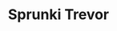 ---
slug: sprunki-trevor
title: Sprunki Trevor
description: "Sprunki Trevor is an exciting online game. Play for free directly in your browser!"
icon: /images/popular_mods/Sprunki Trevor.png
url: https://wowtbc.net/sprunkin/trevor/index.html
previewImage: /images/popular_mods/Sprunki Trevor.png
type: popular mods

# SEO配置
seo:
  title: "Sprunki Trevor - Play Free Online Game | Fun Browser Games"
  description: "Sprunki Trevor - Play this fun online game for free in your browser. No download required!"
  ogImage: "/images/popular_mods/Sprunki Trevor.png"
  keywords: "sprunki-trevor, online game, browser game, free game, popular mods game, play online"

videoUrls:
  - https://www.youtube.com/embed/example1
  - https://www.youtube.com/embed/example2

whyPlay:
  title: "Why Play Sprunki Trevor?"
  items:
    - "Immersive Gameplay: Sprunki Trevor offers an engaging and immersive gaming experience that will keep you entertained for hours"
    - "Challenging Levels: Test your skills with increasingly difficult challenges and obstacles"
    - "Beautiful Graphics: Enjoy stunning visuals and smooth animations that bring the game world to life"
    - "Regular Updates: New content and features are added regularly to keep the game fresh and exciting"
    - "Free to Play: Experience all the fun without spending a penny"
    - "Community Features: Connect with other players, share strategies, and compete for high scores"
    - "Cross-Platform: Play on any device with a web browser, no downloads required"

features:
  title: "Key Features of Sprunki Trevor"
  image: "/images/popular_mods/Sprunki Trevor.png"
  items:
    - "Intuitive Controls: Easy to learn controls make Sprunki Trevor accessible for players of all skill levels"
    - "Multiple Game Modes: Enjoy various gameplay options that provide different challenges and experiences"
    - "Character Customization: Personalize your gaming experience with unique characters and items"
    - "Achievement System: Complete special tasks to earn rewards and recognition"
    - "Leaderboards: Compete with players worldwide and see who can achieve the highest scores"

characteristics:
  title: "Game Characteristics"
  image: "/images/popular_mods/Sprunki Trevor.png"
  items:
    - "Genre: Popular mods game with elements of strategy and skill"
    - "Difficulty: Suitable for both casual gamers and those seeking a challenge"
    - "Play Time: Quick sessions or extended gameplay, depending on your preference"
    - "Art Style: Vibrant and engaging visuals that enhance the gaming experience"
    - "Sound Design: Immersive audio that complements the gameplay perfectly"

info: "Sprunki Trevor is an exciting online game that offers players a unique and engaging gaming experience. With its intuitive controls, stunning visuals, and challenging gameplay, Sprunki Trevor provides hours of entertainment for players of all ages and skill levels. Whether you're looking for a quick gaming session during a break or an extended play session, Sprunki Trevor delivers an immersive experience that will keep you coming back for more. The game features multiple levels of increasing difficulty, ensuring that players are constantly challenged as they progress. With regular updates adding new content and features, Sprunki Trevor remains fresh and exciting, providing endless entertainment options for its growing community of players."

howToPlayIntro: "Welcome to Sprunki Trevor! This guide will walk you through the basics and help you master the game. Whether you're a beginner or looking to improve your skills, these tips and instructions will enhance your gaming experience."

howToPlaySteps:
  - title: "Getting Started"
    description: "Begin your Sprunki Trevor adventure by familiarizing yourself with the controls. Use your keyboard or mouse to navigate through the game interface. The tutorial will guide you through the basic mechanics and help you understand the objectives."
  - title: "Understanding the Objectives"
    description: "In Sprunki Trevor, your main goal is to progress through levels by completing specific objectives. Each level presents unique challenges that require different strategies and approaches."
  - title: "Mastering the Controls"
    description: "Practice using the controls to improve your precision and reaction time. Sprunki Trevor requires quick reflexes and strategic thinking to overcome obstacles and defeat opponents."
  - title: "Utilizing Power-ups"
    description: "Collect power-ups throughout the game to enhance your abilities and overcome difficult challenges. Each power-up offers unique advantages that can be crucial for success."
  - title: "Developing Strategies"
    description: "As you progress in Sprunki Trevor, develop effective strategies for different scenarios. Analyze patterns, anticipate challenges, and adapt your approach to maximize your performance."

faq:
  title: "Frequently Asked Questions about Sprunki Trevor"
  items:
    - question: "Is Sprunki Trevor free to play?"
      answer: "Yes, Sprunki Trevor is completely free to play directly in your web browser. No downloads or purchases are required to enjoy the full game experience."
    - question: "Can I play Sprunki Trevor on mobile devices?"
      answer: "Yes, Sprunki Trevor is optimized for both desktop and mobile play. You can enjoy the game on any device with a web browser and internet connection."
    - question: "Are there any in-game purchases?"
      answer: "While Sprunki Trevor is free to play, there may be optional in-game purchases available for cosmetic items or additional features that don't affect core gameplay."
    - question: "How often is Sprunki Trevor updated?"
      answer: "The developers regularly update Sprunki Trevor with new content, features, and improvements based on player feedback and game performance."
    - question: "Can I play Sprunki Trevor offline?"
      answer: "Currently, Sprunki Trevor requires an internet connection to play as it's a browser-based online game."
    - question: "Is Sprunki Trevor suitable for children?"
      answer: "Yes, Sprunki Trevor is designed to be family-friendly and suitable for players of all ages."
    - question: "How do I report bugs or issues?"
      answer: "If you encounter any problems while playing Sprunki Trevor, you can report them through the game's support page or contact the developers directly through their website."
    - question: "Still Have Questions?"
      answer: "If you have additional questions about Sprunki Trevor that aren't covered in this FAQ, please visit our support center or contact our customer service team for assistance."
---